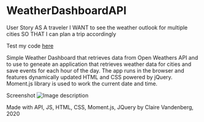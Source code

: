 # WeatherDashboardAPI

User Story
AS A traveler
I WANT to see the weather outlook for multiple cities
SO THAT I can plan a trip accordingly


Test my code [here]()

Simple Weather Dashboard that retrieves data from Open Weathers API and to use to geneate an application that retrieves weather data for cities and save events for each hour of the day. The app runs in the browser and features dynamically updated HTML and CSS powered by jQuery. Moment.js library is used to work the current date and time.

Screenshot
![Image description]()

Made with API, JS, HTML, CSS, Moment.js, JQuery by Claire Vandenberg, 2020